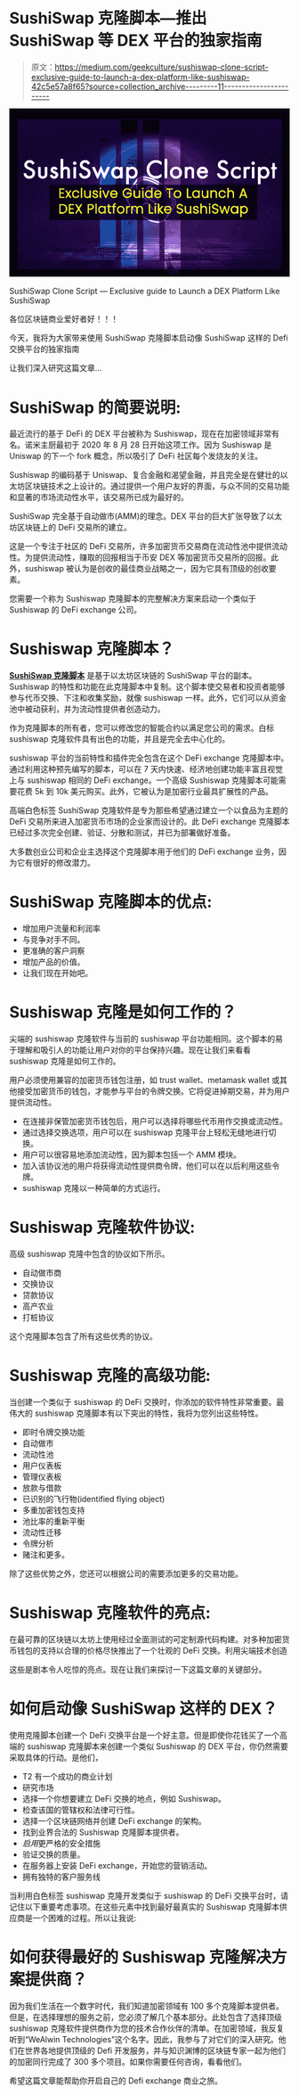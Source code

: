 # SushiSwap 克隆脚本—推出 SushiSwap 等 DEX 平台的独家指南

> 原文：<https://medium.com/geekculture/sushiswap-clone-script-exclusive-guide-to-launch-a-dex-platform-like-sushiswap-42c5e57a8f65?source=collection_archive---------11----------------------->

![](img/270eec3941a5cee6c4bc9ce13bf1cfcd.png)

SushiSwap Clone Script — Exclusive guide to Launch a DEX Platform Like SushiSwap

各位区块链商业爱好者好！！！

今天，我将为大家带来使用 SushiSwap 克隆脚本启动像 SushiSwap 这样的 Defi 交换平台的独家指南

让我们深入研究这篇文章…

# SushiSwap 的简要说明:

最近流行的基于 DeFi 的 DEX 平台被称为 Sushiswap，现在在加密领域非常有名。诺米主厨最初于 2020 年 8 月 28 日开始这项工作。因为 Sushiswap 是 Uniswap 的下一个 fork 概念，所以吸引了 DeFi 社区每个发烧友的关注。

Sushiswap 的编码基于 Uniswap、复合金融和渴望金融，并且完全是在健壮的以太坊区块链技术之上设计的。通过提供一个用户友好的界面，与众不同的交易功能和显著的市场流动性水平，该交易所已成为最好的。

SushiSwap 完全基于自动做市(AMM)的理念。DEX 平台的巨大扩张导致了以太坊区块链上的 DeFi 交易所的建立。

这是一个专注于社区的 DeFi 交易所，许多加密货币交易商在流动性池中提供流动性。为提供流动性，赚取的回报相当于币安 DEX 等加密货币交易所的回报。此外，sushiswap 被认为是创收的最佳商业战略之一，因为它具有顶级的创收要素。

您需要一个称为 Sushiswap 克隆脚本的完整解决方案来启动一个类似于 Sushiswap 的 DeFi exchange 公司。

# Sushiswap 克隆脚本？

[**SushiSwap 克隆脚本**](https://www.alwin.io/sushiswap-clone-script) 是基于以太坊区块链的 SushiSwap 平台的副本。Sushiswap 的特性和功能在此克隆脚本中复制。这个脚本使交易者和投资者能够参与代币交换、下注和收集奖励，就像 sushiswap 一样。此外，它们可以从资金池中被动获利，并为流动性提供者创造动力。

作为克隆脚本的所有者，您可以修改您的智能合约以满足您公司的需求。白标 sushiswap 克隆软件具有出色的功能，并且是完全去中心化的。

sushiswap 平台的当前特性和插件完全包含在这个 DeFi exchange 克隆脚本中。通过利用这种预先编写的脚本，可以在 7 天内快速、经济地创建功能丰富且视觉上与 sushiswap 相同的 DeFi exchange。一个高级 Sushiswap 克隆脚本可能需要花费 5k 到 10k 美元购买。此外，它被认为是加密行业最具扩展性的产品。

高端白色标签 SushiSwap 克隆软件是专为那些希望通过建立一个以食品为主题的 DeFi 交易所来进入加密货币市场的企业家而设计的。此 DeFi exchange 克隆脚本已经过多次完全创建、验证、分散和测试，并已为部署做好准备。

大多数创业公司和企业主选择这个克隆脚本用于他们的 DeFi exchange 业务，因为它有很好的修改潜力。

# SushiSwap 克隆脚本的优点:

*   增加用户流量和利润率
*   与竞争对手不同。
*   更准确的客户洞察
*   增加产品的价值。
*   让我们现在开始吧。

# Sushiswap 克隆是如何工作的？

尖端的 sushiswap 克隆软件与当前的 sushiswap 平台功能相同。这个脚本的易于理解和吸引人的功能让用户对你的平台保持兴趣。现在让我们来看看 sushiswap 克隆是如何工作的。

用户必须使用兼容的加密货币钱包注册，如 trust wallet、metamask wallet 或其他接受加密货币的钱包，才能参与平台的令牌交换。它将促进掉期交易，并为用户提供流动性。

*   在连接非保管加密货币钱包后，用户可以选择将哪些代币用作交换或流动性。
*   通过选择交换选项，用户可以在 sushiswap 克隆平台上轻松无缝地进行切换。
*   用户可以很容易地添加流动性，因为脚本包括一个 AMM 模块。
*   加入该协议池的用户将获得流动性提供商令牌，他们可以在以后利用这些令牌。
*   sushiswap 克隆以一种简单的方式运行。

# Sushiswap 克隆软件协议:

高级 sushiswap 克隆中包含的协议如下所示。

*   自动做市商
*   交换协议
*   贷款协议
*   高产农业
*   打桩协议

这个克隆脚本包含了所有这些优秀的协议。

# Sushiswap 克隆的高级功能:

当创建一个类似于 sushiswap 的 DeFi 交换时，你添加的软件特性非常重要。最伟大的 sushiswap 克隆脚本有以下突出的特性，我将为您列出这些特性。

*   即时令牌交换功能
*   自动做市
*   流动性池
*   用户仪表板
*   管理仪表板
*   放款与借款
*   已识别的飞行物(identified flying object)
*   多重加密钱包支持
*   池比率的重新平衡
*   流动性迁移
*   令牌分析
*   赌注和更多。

除了这些优势之外，您还可以根据公司的需要添加更多的交易功能。

# Sushiswap 克隆软件的亮点:

在最可靠的区块链以太坊上使用经过全面测试的可定制源代码构建。对多种加密货币钱包的支持以合理的价格尽快推出了一个壮观的 DeFi 交换。利用尖端技术创造

这些是剧本令人吃惊的亮点。现在让我们来探讨一下这篇文章的关键部分。

# 如何启动像 SushiSwap 这样的 DEX？

使用克隆脚本创建一个 DeFi 交换平台是一个好主意。但是即使你花钱买了一个高端的 sushiswap 克隆脚本来创建一个类似 Sushiswap 的 DEX 平台，你仍然需要采取具体的行动。是他们，

*   T2 有一个成功的商业计划
*   研究市场
*   选择一个你想要建立 DeFi 交换的地点，例如 Sushiswap。
*   检查该国的管辖权和法律可行性。
*   选择一个区块链网络并创建 DeFi exchange 的架构。
*   找到业界合法的 Sushiswap 克隆脚本提供者。
*   *启用*更严格的安全措施
*   验证交换的质量。
*   在服务器上安装 DeFi exchange，开始您的营销活动。
*   拥有独特的客户服务线

当利用白色标签 sushiswap 克隆开发类似于 sushiswap 的 DeFi 交换平台时，请记住以下重要考虑事项。在这些元素中找到最好最真实的 Sushiswap 克隆脚本供应商是一个困难的过程。所以让我说:

# 如何获得最好的 Sushiswap 克隆解决方案提供商？

因为我们生活在一个数字时代，我们知道加密领域有 100 多个克隆脚本提供者。但是，在选择理想的服务之前，您必须了解几个基本部分。此处包含了选择顶级 sushiswap 克隆软件提供商作为您的技术合作伙伴的清单。在加密领域，我反复听到“WeAlwin Technologies”这个名字。因此，我参与了对它们的深入研究。他们在世界各地提供顶级的 Defi 开发服务，并与知识渊博的区块链专家一起为他们的加密同行完成了 300 多个项目。如果你需要任何咨询，看看他们。

希望这篇文章能帮助你开启自己的 Defi exchange 商业之旅。